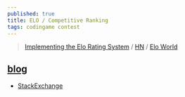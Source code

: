 ```yaml
---
published: true
title: ELO / Competitive Ranking
tags: codingame contest
---
```

> [Implementing the Elo Rating System](https://mattmazzola.medium.com/implementing-the-elo-rating-system-a085f178e065) / [HN](https://news.ycombinator.com/item?id=26115665) / [ Elo World](https://www.youtube.com/watch?v=DpXy041BIlA)

## [blog](http://www.lifewithalacrity.com/2006/01/ranking_systems.html)

- [StackExchange](https://gamedev.stackexchange.com/questions/3788/simplest-most-effective-way-to-rank-and-measure-player-skill-in-a-multi-player-e/3805#3805)
